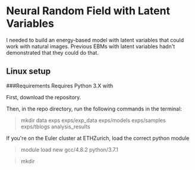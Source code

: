 # Neural Random Field with Latent Variables

I needed to build an energy-based model with latent variables that could work with natural images. Previous 
EBMs with latent variables hadn't demonstrated that
they could do that. 

## Linux setup
###Requirements
Requires Python 3.X with

First, download the repository.

Then, in the repo directory, run the following commands in the terminal:
> mkdir data exps exps/exp_data exps/models exps/samples exps/tblogs analysis_results

If you're on the Euler cluster at ETHZurich, load the 
correct python module
> module load new gcc/4.8.2 python/3.7.1

> mkdir 